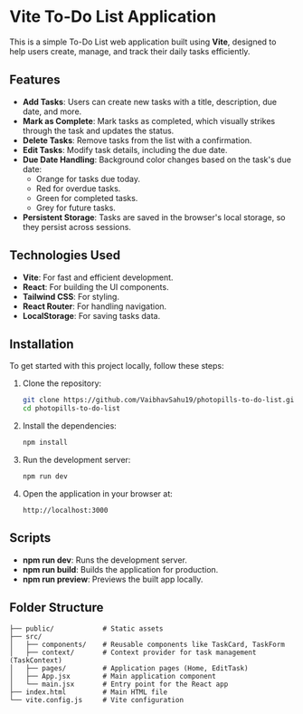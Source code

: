 # Vite To-Do List Application

This is a simple To-Do List web application built using **Vite**, designed to help users create, manage, and track their daily tasks efficiently.

## Features

- **Add Tasks**: Users can create new tasks with a title, description, due date, and more.
- **Mark as Complete**: Mark tasks as completed, which visually strikes through the task and updates the status.
- **Delete Tasks**: Remove tasks from the list with a confirmation.
- **Edit Tasks**: Modify task details, including the due date.
- **Due Date Handling**: Background color changes based on the task's due date:
  - Orange for tasks due today.
  - Red for overdue tasks.
  - Green for completed tasks.
  - Grey for future tasks.
- **Persistent Storage**: Tasks are saved in the browser's local storage, so they persist across sessions.

## Technologies Used

- **Vite**: For fast and efficient development.
- **React**: For building the UI components.
- **Tailwind CSS**: For styling.
- **React Router**: For handling navigation.
- **LocalStorage**: For saving tasks data.

## Installation

To get started with this project locally, follow these steps:

1. Clone the repository:
    ```bash
    git clone https://github.com/VaibhavSahu19/photopills-to-do-list.git
    cd photopills-to-do-list
    ```

2. Install the dependencies:
    ```bash
    npm install
    ```

3. Run the development server:
    ```bash
    npm run dev
    ```

4. Open the application in your browser at:
    ```
    http://localhost:3000
    ```

## Scripts

- **npm run dev**: Runs the development server.
- **npm run build**: Builds the application for production.
- **npm run preview**: Previews the built app locally.

## Folder Structure

```plaintext
├── public/            # Static assets
├── src/
│   ├── components/    # Reusable components like TaskCard, TaskForm
│   ├── context/       # Context provider for task management (TaskContext)
│   ├── pages/         # Application pages (Home, EditTask)
│   ├── App.jsx        # Main application component
│   └── main.jsx       # Entry point for the React app
├── index.html         # Main HTML file
└── vite.config.js     # Vite configuration
